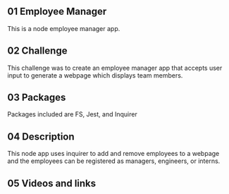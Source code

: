 ## 01 Employee Manager
This is a node employee manager app.

## 02 Challenge
This challenge was to create an employee manager app that accepts user input to generate a webpage which displays team members.

## 03 Packages
Packages included are FS, Jest, and Inquirer

## 04 Description
This node app uses inquirer to add and remove employees to a webpage and the employees can be registered as managers, engineers, or interns.

## 05 Videos and links
